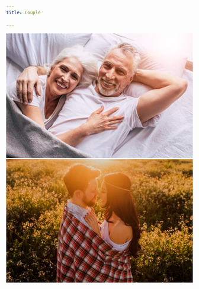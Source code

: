 ```yaml
---
title: Couple

---
```

![Photo de couple](/uploads/couple2.jpg "couple2")![Photo de couple](/uploads/couple1.jpg "couple1")
